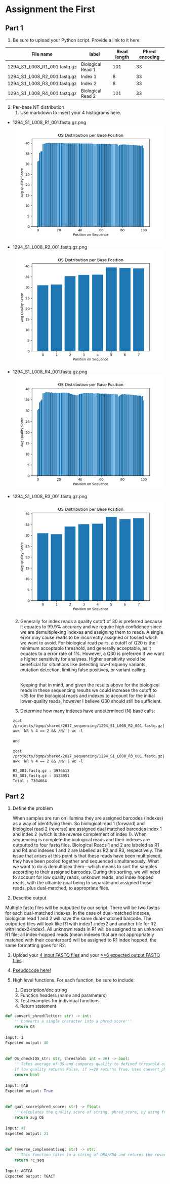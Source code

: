# Assignment the First

## Part 1
1. Be sure to upload your Python script. Provide a link to it here:

| File name | label | Read length | Phred encoding |
|---|---|---|---|
| 1294_S1_L008_R1_001.fastq.gz | Biological Read 1 | 101 | 33 |
| 1294_S1_L008_R2_001.fastq.gz | Index 1 | 8 | 33 |
| 1294_S1_L008_R3_001.fastq.gz | Index 2 | 8 | 33 |
| 1294_S1_L008_R4_001.fastq.gz | Biological Read 2 | 101 | 33 |

2. Per-base NT distribution
    1. Use markdown to insert your 4 histograms here.

- 1294_S1_L008_R1_001.fastq.gz.png<br>
![R1 histogram](https://github.com/thejesnair/Demultiplex/blob/master/Assignment-the-first/1294_S1_L008_R1_001.png)

- 1294_S1_L008_R2_001.fastq.gz.png<br>
![I1 histogram](https://github.com/thejesnair/Demultiplex/blob/master/Assignment-the-first/1294_S1_L008_R2_001.png)

- 1294_S1_L008_R4_001.fastq.gz.png<br>
![R2 histogram](https://github.com/thejesnair/Demultiplex/blob/master/Assignment-the-first/1294_S1_L008_R4_001.png)

- 1294_S1_L008_R3_001.fastq.gz.png<br>
![I2 histogram](https://github.com/thejesnair/Demultiplex/blob/master/Assignment-the-first/1294_S1_L008_R3_001.png)


    2. Generally for index reads a quality cutoff of 30 is preferred because it equates to 99.9% accuracy and we require high confidence since we are demultiplexing indexes and assigning them to reads. A single error may cause reads to be incorrectly assigned or tossed which we want to avoid. For biological read pairs, a cutoff of Q20 _is_ the minimum acceptable threshold, and generally acceptable, as it equates to a error rate of 1%. However, a Q30 is preferred if we want a higher sensitivity for analyses. Higher sensitivity would be beneficial for situations like detecting low-frequeny variants, mutation detection, limiting false positives, or variant calling.<br><br>

        Keeping that in mind, and given the results above for the biological reads in these sequencing results we could increase the cutoff to ~35 for the biological reads and indexes to account for the initial lower-quality reads, however I believe Q30 should still be sufficient. 

    3. Determine how many indexes have undetermined (N) base calls: <br>
    ```
    zcat /projects/bgmp/shared/2017_sequencing/1294_S1_L008_R2_001.fastq.gz| awk 'NR % 4 == 2 && /N/'| wc -l

    and

    zcat /projects/bgmp/shared/2017_sequencing/1294_S1_L008_R3_001.fastq.gz| awk 'NR % 4 == 2 && /N/'| wc -l
    ```
    ```
    R2_001.fastq.gz : 3976613
    R3_001.fastq.gz : 3328051
    Total : 7304664
    ```
    
## Part 2
1. Define the problem

    When samples are run on Illumina they are assigned barcodes (indexes) as a way of identifying them. So biological read 1 (forward) and biological read 2 (reverse) are assigned dual matched barcodes index 1 and index 2 (which is the reverse complement of index 1). When sequencing is complete the biological reads and their indexes are outputted to four fastq files. Biological Reads 1 and 2 are labeled as R1 and R4 and indexes 1 and 2 are labelled as R2 and R3, respectively. The issue that arises at this point is that these reads have been multiplexed, they have been pooled together and sequenced simultaneously. What we want to do is demultiplex them--which means to sort the samples according to their assigned barcodes. During this sorting, we will need to account for low quality reads, unknown reads, and index hopped reads, with the ultiamte goal being to separate and assigned these reads, plus dual-matched, to appropriate files.

2. Describe output

Multiple fastq files will be outputted by our script. There will be two fastqs for each dual-matched indexes. In the case of dual-matched indexes, biological read 1 and 2 will have the same dual-matched barcode. The outputted files will look like R1 with index1-index2 and another file for R2 with index2-index1. All unknown reads in R1 will be assigned to an unknown R1 file; all index-hopped reads (mean indexes that are not appropriately matched with their counterpart) will be assigned to R1 index hopped, the same formatting goes for R2.

3. Upload your [4 input FASTQ files](../TEST-input_FASTQ) and your [>=6 expected output FASTQ files](../TEST-output_FASTQ).
4. [Pseudocode here!](./Pseudocode.md)

5. High level functions. For each function, be sure to include:
    1. Description/doc string
    2. Function headers (name and parameters)
    3. Test examples for individual functions
    4. Return statement

```python
def convert_phred(letter: str) -> int:
    '''Converts a single character into a phred score'''
    return QS

Input: I
Expected output: 40


def QS_check(QS_str: str, threshold: int = 30) -> bool:
    '''Takes average of QS and compares quality to defined threshold of 30. 
    If low quality returns False, if >=30 returns True. Uses convert_phred function'''
    return bool

Input: @AB
Expected output: True


def qual_score(phred_score: str) -> float:
    '''Calculates the quality score of string, phred_score, by using function convert_phred and computing the avg'''
    return avg QS

Input: #I
Expected output: 21


def reverse_complement(seq: str) -> str:
    '''This function takes in a string of DNA/RNA and returns the reverse complement. Will return A for U and N for N'''
    return rc_seq

Input: AGTCA
Expected output: TGACT
```